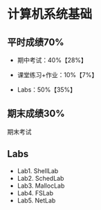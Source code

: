 # 计算机系统基础

## 平时成绩70%

- 期中考试：40%【28%】

- 课堂练习+作业：10%【7%】

- Labs：50%【35%】

    

## 期末成绩30%

期末考试



## Labs

- Lab1. ShellLab
- Lab2. SchedLab
- Lab3. MallocLab
- Lab4. FSLab
- Lab5. NetLab
